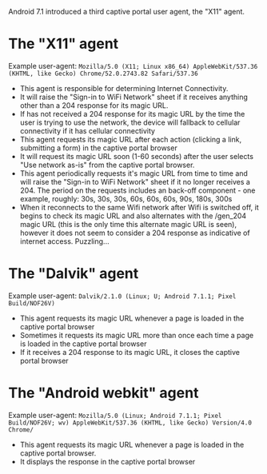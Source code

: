 Android 7.1 introduced a third captive portal user agent, the "X11" agent.

# The "X11" agent

Example user-agent: `Mozilla/5.0 (X11; Linux x86_64) AppleWebKit/537.36 (KHTML, like Gecko) Chrome/52.0.2743.82 Safari/537.36`

* This agent is responsible for determining Internet Connectivity.
* It will raise the "Sign-in to WiFi Network" sheet if it receives anything other than a 204 response for its magic URL.
* If has not received a 204 response for its magic URL by the time the user is trying to use the network, the device will fallback to cellular connectivity if it has cellular connectivity
* This agent requests its magic URL after each action (clicking a link, submitting a form) in the captive portal browser
* It will request its magic URL soon (1-60 seconds) after the user selects "Use network as-is" from the captive portal browser.
* This agent periodically requests it's magic URL from time to time and will raise the "Sign-in to WiFi Network" sheet if it no longer receives a 204. The period on the requests includes an back-off component - one example, roughly: 30s, 30s, 30s, 60s, 60s, 60s, 90s, 180s, 300s
* When it reconnects to the same Wifi network after Wifi is switched off, it begins to check its magic URL and also alternates with the /gen_204 magic URL (this is the only time this alternate magic URL is seen), however it does not seem to consider a 204 response as indicative of internet access. Puzzling...

# The "Dalvik" agent

Example user-agent: `Dalvik/2.1.0 (Linux; U; Android 7.1.1; Pixel Build/NOF26V)`

* This agent requests its magic URL whenever a page is loaded in the captive portal browser
* Sometimes it requests its magic URL more than once each time a page is loaded in the captive portal browser
* If it receives a 204 response to its magic URL, it closes the captive portal browser

# The "Android webkit" agent

Example user-agent: `Mozilla/5.0 (Linux; Android 7.1.1; Pixel Build/NOF26V; wv) AppleWebKit/537.36 (KHTML, like Gecko) Version/4.0 Chrome/`

* This agent requests its magic URL whenever a page is loaded in the captive portal browser.
* It displays the response in the captive portal browser
